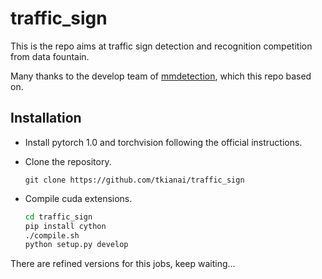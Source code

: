 # traffic_sign
This is the repo aims at traffic sign detection and recognition competition from data fountain.

Many thanks to the develop team of [mmdetection](https://github.com/open-mmlab/mmdetection), which this repo based on.

## Installation

- Install pytorch 1.0 and torchvision following the official instructions.
- Clone the repository.

  `git clone https://github.com/tkianai/traffic_sign`

- Compile cuda extensions.

  ```sh
  cd traffic_sign
  pip install cython
  ./compile.sh
  python setup.py develop
  ```

There are refined versions for this jobs, keep waiting...
